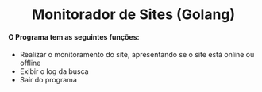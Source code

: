 <h1 align="center"> Monitorador de Sites (Golang)</h1>

<h4>O Programa tem as seguintes funções:</h4>

* Realizar o monitoramento do site, apresentando se o site está online ou offline
* Exibir o log da busca
* Sair do programa
